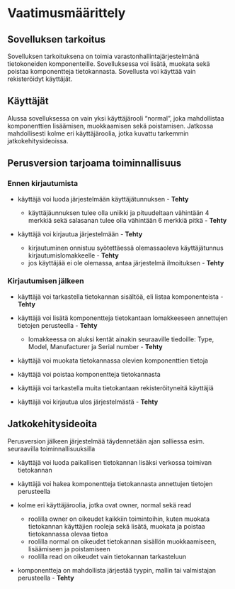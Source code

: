 
# Vaatimusmäärittely

## Sovelluksen tarkoitus

Sovelluksen tarkoituksena on toimia varastonhallintajärjestelmänä tietokoneiden komponenteille. Sovelluksessa voi lisätä, muokata sekä poistaa komponentteja tietokannasta. Sovellusta voi käyttää vain rekisteröidyt käyttäjät.

## Käyttäjät

Alussa sovelluksessa on vain yksi käyttäjärooli “normal”, joka mahdollistaa komponenttien lisäämisen, muokkaamisen sekä poistamisen. 
Jatkossa mahdollisesti kolme eri käyttäjäroolia, jotka kuvattu tarkemmin jatkokehitysideoissa.

## Perusversion tarjoama toiminnallisuus

### Ennen kirjautumista

- käyttäjä voi luoda järjestelmään käyttäjätunnuksen - **Tehty**  
  - käyttäjäunnuksen tulee olla uniikki ja pituudeltaan vähintään 4 merkkiä sekä salasanan tulee olla vähintään 6 merkkiä pitkä - **Tehty**  

- käyttäjä voi kirjautua järjestelmään - **Tehty**  
  - kirjautuminen onnistuu syötettäessä olemassaoleva käyttäjätunnus kirjautumislomakkeelle - **Tehty**
  - jos käyttäjää ei ole olemassa, antaa järjestelmä ilmoituksen - **Tehty**  


### Kirjautumisen jälkeen

- käyttäjä voi tarkastella tietokannan sisältöä, eli listaa komponenteista - **Tehty**  

- käyttäjä voi lisätä komponentteja tietokantaan lomakkeeseen annettujen tietojen perusteella - **Tehty**  
  - lomakkeessa on aluksi kentät ainakin seuraaville tiedoille: Type, Model, Manufacturer ja Serial number - **Tehty**  

- käyttäjä voi muokata tietokannassa olevien komponenttien tietoja

- käyttäjä voi poistaa komponentteja tietokannasta

- käyttäjä voi tarkastella muita tietokantaan rekisteröityneitä käyttäjiä

- käyttäjä voi kirjautua ulos järjestelmästä - **Tehty**  

## Jatkokehitysideoita

Perusversion jälkeen järjestelmää täydennetään ajan salliessa esim. seuraavilla toiminnallisuuksilla

- käyttäjä voi luoda paikallisen tietokannan lisäksi verkossa toimivan tietokannan

- käyttäjä voi hakea komponentteja tietokannasta annettujen tietojen perusteella

- kolme eri käyttäjäroolia, jotka ovat owner, normal sekä read
  - roolilla owner on oikeudet kaikkiin toimintoihin, kuten muokata tietokannan käyttäjien rooleja sekä lisätä, muokata ja poistaa tietokannassa olevaa tietoa
  - roolilla normal on oikeudet tietokannan sisällön muokkaamiseen, lisäämiseen ja poistamiseen
  - roolilla read on oikeudet vain tietokannan tarkasteluun
  
- komponentteja on mahdollista järjestää tyypin, mallin tai valmistajan perusteella - **Tehty**  
